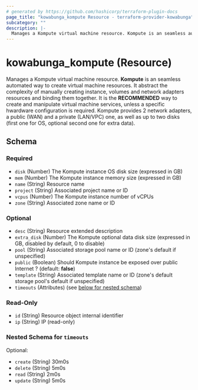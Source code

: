 ```yaml
---
# generated by https://github.com/hashicorp/terraform-plugin-docs
page_title: "kowabunga_kompute Resource - terraform-provider-kowabunga"
subcategory: ""
description: |-
  Manages a Kompute virtual machine resource. Kompute is an seamless automated way to create virtual machine resources. It abstract the complexity of manually creating instance, volumes and network adapters resources and binding them together. It is the RECOMMENDED way to create and manipulate virtual machine services, unless a specific hwardware configuration is required. Kompute provides 2 network adapters, a public (WAN) and a private (LAN/VPC) one, as well as up to two disks (first one for OS, optional second one for extra data).
---
```


# kowabunga_kompute (Resource)

Manages a Kompute virtual machine resource. **Kompute** is an seamless automated way to create virtual machine resources. It abstract the complexity of manually creating instance, volumes and network adapters resources and binding them together. It is the **RECOMMENDED** way to create and manipulate virtual machine services, unless a specific hwardware configuration is required. Kompute provides 2 network adapters, a public (WAN) and a private (LAN/VPC) one, as well as up to two disks (first one for OS, optional second one for extra data).



<!-- schema generated by tfplugindocs -->
## Schema

### Required

- `disk` (Number) The Kompute instance OS disk size (expressed in GB)
- `mem` (Number) The Kompute instance memory size (expressed in GB)
- `name` (String) Resource name
- `project` (String) Associated project name or ID
- `vcpus` (Number) The Kompute instance number of vCPUs
- `zone` (String) Associated zone name or ID

### Optional

- `desc` (String) Resource extended description
- `extra_disk` (Number) The Kompute optional data disk size (expressed in GB, disabled by default, 0 to disable)
- `pool` (String) Associated storage pool name or ID (zone's default if unspecified)
- `public` (Boolean) Should Kompute instance be exposed over public Internet ? (default: **false**)
- `template` (String) Associated template name or ID (zone's default storage pool's default if unspecified)
- `timeouts` (Attributes) (see [below for nested schema](#nestedatt--timeouts))

### Read-Only

- `id` (String) Resource object internal identifier
- `ip` (String) IP (read-only)

<a id="nestedatt--timeouts"></a>
### Nested Schema for `timeouts`

Optional:

- `create` (String) 30m0s
- `delete` (String) 5m0s
- `read` (String) 2m0s
- `update` (String) 5m0s
